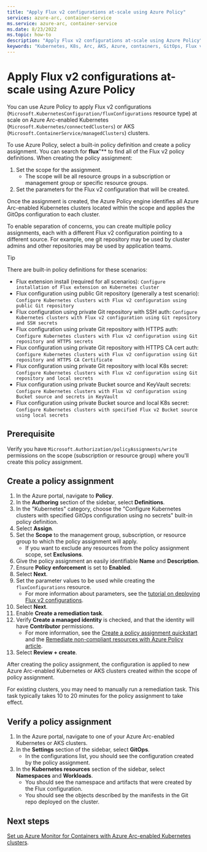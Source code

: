 ```yaml
---
title: "Apply Flux v2 configurations at-scale using Azure Policy"
services: azure-arc, container-service
ms.service: azure-arc, container-service
ms.date: 8/23/2022
ms.topic: how-to
description: "Apply Flux v2 configurations at-scale using Azure Policy"
keywords: "Kubernetes, K8s, Arc, AKS, Azure, containers, GitOps, Flux v2"
---
```


# Apply Flux v2 configurations at-scale using Azure Policy

You can use Azure Policy to apply Flux v2 configurations (`Microsoft.KubernetesConfiguration/fluxConfigurations` resource type) at scale on Azure Arc-enabled Kubernetes (`Microsoft.Kubernetes/connectedClusters`) or AKS (`Microsoft.ContainerService/managedClusters`) clusters.

To use Azure Policy, select a built-in policy definition and create a policy assignment. You can search for **flux**"** to find all of the Flux v2 policy definitions. When creating the policy assignment:
1. Set the scope for the assignment.
    * The scope will be all resource groups in a subscription or management group or specific resource groups.
2. Set the parameters for the Flux v2 configuration that will be created. 

Once the assignment is created, the Azure Policy engine identifies all Azure Arc-enabled Kubernetes clusters located within the scope and applies the GitOps configuration to each cluster.

To enable separation of concerns, you can create multiple policy assignments, each with a different Flux v2 configuration pointing to a different source. For example, one git repository may be used by cluster admins and other repositories may be used by application teams.

> [!TIP]
> There are built-in policy definitions for these scenarios:
> * Flux extension install (required for all scenarios): `Configure installation of Flux extension on Kubernetes cluster`
> * Flux configuration using public Git repository (generally a test scenario): `Configure Kubernetes clusters with Flux v2 configuration using public Git repository`
> * Flux configuration using private Git repository with SSH auth: `Configure Kubernetes clusters with Flux v2 configuration using Git repository and SSH secrets`
> * Flux configuration using private Git repository with HTTPS auth: `Configure Kubernetes clusters with Flux v2 configuration using Git repository and HTTPS secrets`
> * Flux configuration using private Git repository with HTTPS CA cert auth: `Configure Kubernetes clusters with Flux v2 configuration using Git repository and HTTPS CA Certificate`
> * Flux configuration using private Git repository with local K8s secret: `Configure Kubernetes clusters with Flux v2 configuration using Git repository and local secrets`
> * Flux configuration using private Bucket source and KeyVault secrets: `Configure Kubernetes clusters with Flux v2 configuration using Bucket source and secrets in KeyVault`
> * Flux configuration using private Bucket source and local K8s secret: `Configure Kubernetes clusters with specified Flux v2 Bucket source using local secrets`

## Prerequisite

Verify you have `Microsoft.Authorization/policyAssignments/write` permissions on the scope (subscription or resource group) where you'll create this policy assignment.

## Create a policy assignment

1. In the Azure portal, navigate to **Policy**.
1. In the **Authoring** section of the sidebar, select **Definitions**.
1. In the "Kubernetes" category, choose the "Configure Kubernetes clusters with specified GitOps configuration using no secrets" built-in policy definition. 
1. Select **Assign**.
1. Set the **Scope** to the management group, subscription, or resource group to which the policy assignment will apply.
    * If you want to exclude any resources from the policy assignment scope, set **Exclusions**.
1. Give the policy assignment an easily identifiable **Name** and **Description**.
1. Ensure **Policy enforcement** is set to **Enabled**.
1. Select **Next**.
1. Set the parameter values to be used while creating the `fluxConfigurations` resource.
    * For more information about parameters, see the [tutorial on deploying Flux v2 configurations](./tutorial-use-gitops-flux2.md).
1. Select **Next**.
1. Enable **Create a remediation task**.
1. Verify **Create a managed identity** is checked, and that the identity will have **Contributor** permissions. 
    * For more information, see the [Create a policy assignment quickstart](../../governance/policy/assign-policy-portal.md) and the [Remediate non-compliant resources with Azure Policy article](../../governance/policy/how-to/remediate-resources.md).
1. Select **Review + create**.

After creating the policy assignment, the configuration is applied to new Azure Arc-enabled Kubernetes or AKS clusters created within the scope of policy assignment.

For existing clusters, you may need to manually run a remediation task. This task typically takes 10 to 20 minutes for the policy assignment to take effect.

## Verify a policy assignment

1. In the Azure portal, navigate to one of your Azure Arc-enabled Kubernetes or AKS clusters.
1. In the **Settings** section of the sidebar, select **GitOps**.
    * In the configurations list, you should see the configuration created by the policy assignment.
1. In the **Kubernetes resources** section of the sidebar, select **Namespaces** and **Workloads**.
    * You should see the namespace and artifacts that were created by the Flux configuration.
    * You should see the objects described by the manifests in the Git repo deployed on the cluster.

## Next steps

[Set up Azure Monitor for Containers with Azure Arc-enabled Kubernetes clusters](../../azure-monitor/containers/container-insights-enable-arc-enabled-clusters.md).
